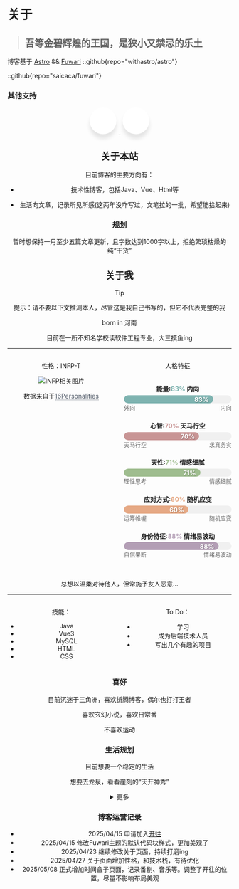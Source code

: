 # 关于

> ## 吾等金碧辉煌的王国，是狭小又禁忌的乐土
>

博客基于 [Astro](https://astro.build/) && [Fuwari](https://github.com/saicaca/fuwari)
::github{repo="withastro/astro"}

::github{repo="saicaca/fuwari"}

### 其他支持
<!-- 社交 -->
<link rel="stylesheet" href="https://cdnjs.cloudflare.com/ajax/libs/font-awesome/6.7.2/css/all.min.css">

<div class="unique-wrapper" style="text-align: center; margin-bottom: 20px;">
    <!-- 第一个链接：开往 -->
  <a href="https://www.travellings.cn/" target="_blank">
    <div class="unique-button">
      <div class="unique-icon"><i class="fa fa-train"></i></div>
      <span>开往</span>
    </div>
  </a> <!-- 闭合第一个a标签 -->

  <!-- 第二个链接：Waline -->
  <a href="https://waline.js.org/" target="_blank">
    <div class="unique-button">
      <div class="unique-icon"><i class="fa fa-commenting"></i></div>
      <span>Waline</span>
    </div>
  </a> <!-- 闭合第二个a标签 -->
        <!-- <div class="unique-button">
            <div class="unique-icon"><i class="fab fa-instagram"></i></div>
            <span>Instagram</span>
        </div>
        <div class="unique-button">
            <div class="unique-icon"><i class="fab fa-github"></i></div>
            <span>Github</span>
        </div>
        <div class="unique-button">
            <div class="unique-icon"><i class="fab fa-youtube"></i></div>
            <span>YouTube</span>
        </div>
    </div> -->

<style>
    @import url('https://fonts.googleapis.com/css?family=Poppins:400,500,600,700&display=swap');
.unique-wrapper .unique-button {
    display: inline-block;
    height: 60px;
    width: 60px;
    margin: 0 5px;
    overflow: hidden;
    background: rgb(255, 255, 255);
    border-radius: 50px;
    cursor: pointer;
    box-shadow: 0px 10px 10px rgba(0, 0, 0, 0.1);
    transition: all 0.3s ease-out;
}

.unique-wrapper .unique-button .unique-icon {
    display: inline-block;
    height: 60px;
    width: 60px;
    text-align: center;
    border-radius: 50px;
    box-sizing: border-box;
    line-height: 60px;
}

.unique-wrapper .unique-button:hover {
    width: 200px;
}

.unique-wrapper .unique-button .unique-icon i {
    font-size: 25px;
    line-height: 60px;
}

.unique-wrapper .unique-button span {
    font-size: 20px;
    font-weight: 600;
    line-height: 60px;
    margin-left: 10px;
}

.unique-wrapper .unique-button:nth-child(1):hover .unique-icon {
    background: #4F5A77;
}

.unique-wrapper .unique-button:nth-child(2):hover .unique-icon {
    background: #4298fa;
}

.unique-wrapper .unique-button:nth-child(3):hover .unique-icon {
    background: #f82173;
}

.unique-wrapper .unique-button:nth-child(4):hover .unique-icon {
    background: rgb(240,191,76);
}

.unique-wrapper .unique-button:nth-child(5):hover .unique-icon {
    background: #f32929;
}

.unique-wrapper .unique-button:nth-child(1) span {
    color: #1150ff;
}

.unique-wrapper .unique-button:nth-child(2) span {
    color: #4298fa;
}

.unique-wrapper .unique-button:nth-child(3) span {
    color: #f82173;
}

.unique-wrapper .unique-button:nth-child(4) span {
    color: #565a66;
}

.unique-wrapper .unique-button:nth-child(5) span {
    color: #f32929;
}
</style>

## 关于本站

目前博客的主要方向有：

- 技术性博客，包括Java、Vue、Html等

- 生活向文章，记录所见所感(这两年没咋写过，文笔拉的一批，希望能拾起来)

### 规划

暂时想保持一月至少五篇文章更新，且字数达到1000字以上，拒绝繁琐枯燥的纯“干货”

## 关于我

> [!TIP]
> 提示：请不要以下文推测本人，尽管这是我自己书写的，但它不代表完整的我

born in 河南

目前在一所不知名学校读软件工程专业，大三摸鱼ing

---
<!-- 分栏 -->
<div style="display: flex; justify-content: space-between;">
<div style="width: 48%;">
    <p class="text-lg font-bold">性格：INFP-T</p>
    <img src="https://gcore.jsdelivr.net/gh/Keduoli03/My_img@img/infp.jpg" alt="INFP相关图片" class="mt-2 w-full max-w-xs rounded-md shadow-md">
    <p>数据来自于<a href="https://www.16personalities.com/ch/" target="_blank" rel="noopener noreferrer" style="color: #4b5563; text-decoration: none; border-bottom: 1px dotted currentColor;">16Personalities</a></p>
  </div>
<div style="width: 48%;">
<p class="text-lg font-bold">人格特征</p>
    <div class="personality">
        <div class="personality-container">
            <!-- 能量 - 内向83% -->
            <div class="trait-container" data-trait="energy">
                <h3>能量:<span class="title-percentage">83%</span> 内向</h3>
                <div class="progress-bar">
                    <div class="progress-fill" style="width: 83%">
                        <span class="percentage">83%</span>
                    </div>
                </div>
                <div class="trait-labels">
                    <span>外向</span>
                    <span>内向</span>
                </div>
            </div>
            <!-- 心智 -->
            <div class="trait-container" data-trait="mind">
                <h3>心智:<span class="title-percentage">70%</span> 天马行空</h3>
                <div class="progress-bar">
                    <div class="progress-fill" style="width: 70%">
                        <span class="percentage">70%</span>
                    </div>
                </div>
                <div class="trait-labels">
                    <span>天马行空</span>
                    <span>求真务实</span>
                </div>
            </div>
            <!-- 天性 -->
            <div class="trait-container" data-trait="nature">
                <h3>天性:<span class="title-percentage">71%</span> 情感细腻</h3>
                <div class="progress-bar">
                    <div class="progress-fill" style="width: 71%">
                        <span class="percentage">71%</span>
                    </div>
                </div>
                <div class="trait-labels">
                    <span>理性思考</span>
                    <span>情感细腻</span>
                </div>
            </div>
            <!-- 应对方式 -->
            <div class="trait-container" data-trait="tactics">
                <h3>应对方式:<span class="title-percentage">60%</span> 随机应变</h3>
                <div class="progress-bar">
                    <div class="progress-fill" style="width: 60%">
                        <span class="percentage">60%</span>
                    </div>
                </div>
                <div class="trait-labels">
                    <span>运筹帷幄</span>
                    <span>随机应变</span>
                </div>
            </div>
            <!-- 身份特征 -->
            <div class="trait-container" data-trait="identity">
                <h3>身份特征:<span class="title-percentage">88%</span> 情绪易波动</h3>
                <div class="progress-bar">
                    <div class="progress-fill" style="width: 88%">
                        <span class="percentage">88%</span>
                    </div>
                </div>
                <div class="trait-labels">
                    <span>自信果断</span>
                    <span>情绪易波动</span>
                </div>
            </div>
        </div>
    </div>
    <style>
        /* 基础样式 */
        .personality-container {
            max-width: 600px;
            margin: 2rem auto;
        }
        .trait-container {
            margin: 1.3rem 0;
        }
        .trait-container h3 {
            margin: 0 0 0.3rem 0;
            font-size: 1em;
        }
        .trait-labels {
            display: flex;
            justify-content: space-between;
            margin-bottom: 0.5rem;
            color: #666;
            font-size: 0.9em;
        }
        .progress-bar {
            height: 18px;
            background: #f0f0f0;
            border-radius: 15px;
            overflow: hidden;
            position: relative;
        }
        .progress-fill {
            height: 100%;
            border-radius: 15px;
            position: relative;
        }
        /*不同维度的颜色*/
        [data-trait="energy"] .progress-fill {
            background: #7EB3B0;
        }
        [data-trait="mind"] .progress-fill {
            background: #C89595;
        }
        [data-trait="nature"] .progress-fill {
            background: #9FBD8F;
        }
        [data-trait="tactics"] .progress-fill {
            background: #E6A985;
        }
        [data-trait="identity"] .progress-fill {
            background: #B39EB5;
        }
        .percentage {
            position: absolute;
            right: 10px;
            top: 50%;
            transform: translateY(-50%);
            color: white;
            font-weight: bold;
            text-shadow: 1px 1px 2px rgba(0, 0, 0, 0.3);
        }
        /* 设置标题中百分比的颜色 */
        [data-trait="energy"] .title-percentage {
            color: #7EB3B0;
        }
        [data-trait="mind"] .title-percentage {
            color: #C89595;
        }
        [data-trait="nature"] .title-percentage {
            color: #9FBD8F;
        }
        [data-trait="tactics"] .title-percentage {
            color: #E6A985;
        }
        [data-trait="identity"] .title-percentage {
            color: #B39EB5;
        }
    </style>
    </div>
</div>

总想以温柔对待他人，但常施予友人恶意...

---
<!-- 分栏 -->
<div style="display: flex; justify-content: space-between;">
<div style="width: 48%;">
    <p class="text-lg font-bold">技能：</p>
            <ul class="mt-2 text-gray-700 list-disc list-inside">
                <li><i class="fa-brands fa-java text-yellow-500"></i> Java</li>
                <li><i class="fa-brands fa-vuejs text-green-500"></i> Vue3</li>
                <li><i class="fa-solid fa-database text-blue-500"></i> MySQL</li>
                <li><i class="fa-brands fa-html5 text-orange-500"></i> HTML</li>
                <li><i class="fa-brands fa-css3-alt text-blue-400"></i> CSS</li>
            </ul>
  </div>
<div style="width: 48%;">
    <p class="text-lg font-bold mt-4">To Do：</p>
    <ul class="mt-2 text-gray-700 list-none"> <!-- 去掉默认列表标记 -->
      <li class="flex items-center gap-2">
        <span class="text-green-500"><i class="fa-solid fa-check-circle"></i></span> <!-- 已完成 -->
        学习
      </li>
      <li class="flex items-center gap-2">
        <span class="text-green-500"><i class="fa-regular fa-circle"></i></span> <!-- 已完成 -->
        成为后端技术人员
      </li>
      <li class="flex items-center gap-2">
        <span class="text-gray-400"><i class="fa-regular fa-circle"></i></span> <!-- 未完成 -->
        写出几个有趣的项目
      </li>
    </ul>
</div>
</div>

### 喜好

目前沉迷于三角洲，喜欢折腾博客，偶尔也打打王者

喜欢玄幻小说，喜欢日常番

不喜欢运动

### 生活规划

目前想要一个稳定的生活

想要去龙泉，看看崖刻的“天开神秀”

<!-- 折叠文本 -->
<details>
<summary>更多</summary>
还没有想好呢~
</details>

### 博客运营记录

- 2025/04/15 申请加入[开往](https://www.travellings.cn/)
- 2025/04/15 修改Fuwari主题的默认代码块样式，更加美观了
- 2025/04/23 继续修改关于页面，持续打磨ing
- 2025/04/27 关于页面增加性格，和技术栈，有待优化
- 2025/05/08 正式增加时间盒子页面，记录番剧、音乐等。调整了开往的位置，尽量不影响布局美观
